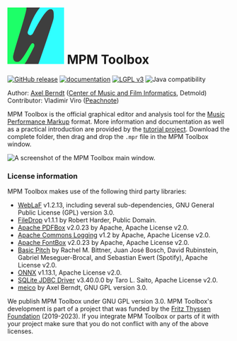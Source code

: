 # ![](https://github.com/axelberndt/MPM-Toolbox/blob/master/src/resources/icons/icon5-2.png) MPM Toolbox

[![GitHub release](https://img.shields.io/github/v/release/axelberndt/MPM-Toolbox?include_prereleases)](https://github.com/axelberndt/MPM-Toolbox/releases/latest)
[![documentation](https://img.shields.io/badge/doc-JavaDoc-green.svg)](http://axelberndt.github.io/MPM-Toolbox/)
[![LGPL v3](https://img.shields.io/github/license/cemfi/meico.svg)](https://github.com/cemfi/meico/blob/master/LICENSE)
![Java compatibility](https://img.shields.io/badge/Java-1.8--10-blue)

Author: [Axel Berndt](https://github.com/axelberndt) ([Center of Music and Film Informatics](http://www.cemfi.de/), Detmold) <br>
Contributor: Vladimir Viro ([Peachnote](https://www.peachnote.de/))

MPM Toolbox is the official graphical editor and analysis tool for the [Music Performance Markup](https://github.com/axelberndt/MPM) format. More information and documentation as well as a practical introduction are provided by the [tutorial project](https://github.com/axelberndt/MPM/tree/master/sample%20encodings/Max%20Reger%20-%20Moment%20Musical%20(MPM%20Toolbox%20Tutorial)). Download the complete folder, then drag and drop the `.mpr` file in the MPM Toolbox window.

![A screenshot of the MPM Toolbox main window.](https://github.com/axelberndt/MPM-Toolbox/blob/master/figures/screenshot01.png)

### License information

MPM Toolbox makes use of the following third party libraries:
- [WebLaF](https://github.com/mgarin/weblaf) v1.2.13, including several sub-dependencies, GNU General Public License (GPL) version 3.0.
- [FileDrop](http://kim25.wwwdns.kim.uni-konstanz.de/vanted/javadoc/net/iharder/dnd/FileDrop.html) v1.1.1 by Robert Harder, Public Domain.
- [Apache PDFBox](https://pdfbox.apache.org/) v2.0.23 by Apache, Apache License v2.0.
- [Apache Commons Logging](http://commons.apache.org/proper/commons-logging/) v1.2 by Apache, Apache License v2.0.
- [Apache FontBox](https://pdfbox.apache.org/) v2.0.23 by Apache, Apache License v2.0.
- [Basic Pitch](https://github.com/spotify/basic-pitch) by Rachel M. Bittner, Juan José Bosch, David Rubinstein, Gabriel Meseguer-Brocal, and Sebastian Ewert (Spotify), Apache License v2.0.
- [ONNX](https://github.com/onnx/onnx) v1.13.1, Apache License v2.0.
- [SQLite JDBC Driver](https://github.com/xerial/sqlite-jdbc) v3.40.0.0 by Taro L. Saito, Apache License v2.0.
- [meico](https://github.com/cemfi/meico) by Axel Berndt, GNU GPL version 3.0.

We publish MPM Toolbox under GNU GPL version 3.0. MPM Toolbox's development is part of a project that was funded by the [Fritz Thyssen Foundation](https://www.fritz-thyssen-stiftung.de/en/) (2019-2023). If you integrate MPM Toolbox or parts of it with your project make sure that you do not conflict with any of the above licenses.
